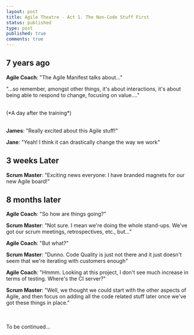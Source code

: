 ```yaml
---
layout: post
title: Agile Theatre - Act 1. The Non-Code Stuff First
status: published
type: post
published: true
comments: true
---
```


## 7 years ago

**Agile Coach**: "The Agile Manifest talks about..."
<br/>

"...so remember, amongst other things, it's about interactions, it's about being able to respond to change, focusing on value...."

<br/>
(*A day after the training*)
<br/>
<br/>

**James**: "Really excited about this Agile stuff!"
<br/>

**Jane**: "Yeah! I think it can drastically change the way we work"

## 3 weeks Later

**Scrum Master**: "Exciting news everyone: I have branded magnets for our new Agile board!"

## 8 months later

**Agile Coach**: "So how are things going?"
<br/>

**Scrum Master**: "Not sure. I mean we're doing the whole stand-ups. We've got our scrum meetings, retrospectives, etc., but..."
<br/>

**Agile Coach**: "But what?"
<br/>

**Scrum Master**: "Dunno. Code Quality is just not there and it just doesn't seem that we're iterating with customers enough"
<br/>

**Agile Coach**: "Hmmm. Looking at this project, I don't see much increase in terms of testing. Where's the CI server?"
<br/>

**Scrum Master**: "Well, we thought we could start with the other aspects of Agile, and then focus on adding all the code related stuff later once we've got these things in place."


<br/><br/>
To be continued...
